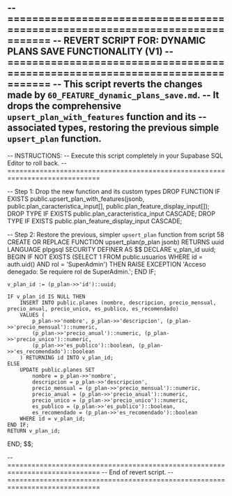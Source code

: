 -- =============================================================================
-- REVERT SCRIPT FOR: DYNAMIC PLANS SAVE FUNCTIONALITY (V1)
-- =============================================================================
-- This script reverts the changes made by `60_FEATURE_dynamic_plans_save.md`.
-- It drops the comprehensive `upsert_plan_with_features` function and its
-- associated types, restoring the previous simple `upsert_plan` function.
--
-- INSTRUCTIONS:
-- Execute this script completely in your Supabase SQL Editor to roll back.
-- =============================================================================

-- Step 1: Drop the new function and its custom types
DROP FUNCTION IF EXISTS public.upsert_plan_with_features(jsonb, public.plan_caracteristica_input[], public.plan_feature_display_input[]);
DROP TYPE IF EXISTS public.plan_caracteristica_input CASCADE;
DROP TYPE IF EXISTS public.plan_feature_display_input CASCADE;

-- Step 2: Restore the previous, simpler `upsert_plan` function from script 58
CREATE OR REPLACE FUNCTION upsert_plan(p_plan jsonb)
RETURNS uuid
LANGUAGE plpgsql
SECURITY DEFINER
AS $$
DECLARE
    v_plan_id uuid;
BEGIN
    IF NOT EXISTS (SELECT 1 FROM public.usuarios WHERE id = auth.uid() AND rol = 'SuperAdmin') THEN
        RAISE EXCEPTION 'Acceso denegado: Se requiere rol de SuperAdmin.';
    END IF;

    v_plan_id := (p_plan->>'id')::uuid;

    IF v_plan_id IS NULL THEN
        INSERT INTO public.planes (nombre, descripcion, precio_mensual, precio_anual, precio_unico, es_publico, es_recomendado)
        VALUES (
            p_plan->>'nombre', p_plan->>'descripcion', (p_plan->>'precio_mensual')::numeric,
            (p_plan->>'precio_anual')::numeric, (p_plan->>'precio_unico')::numeric,
            (p_plan->>'es_publico')::boolean, (p_plan->>'es_recomendado')::boolean
        ) RETURNING id INTO v_plan_id;
    ELSE
        UPDATE public.planes SET
            nombre = p_plan->>'nombre',
            descripcion = p_plan->>'descripcion',
            precio_mensual = (p_plan->>'precio_mensual')::numeric,
            precio_anual = (p_plan->>'precio_anual')::numeric,
            precio_unico = (p_plan->>'precio_unico')::numeric,
            es_publico = (p_plan->>'es_publico')::boolean,
            es_recomendado = (p_plan->>'es_recomendado')::boolean
        WHERE id = v_plan_id;
    END IF;
    RETURN v_plan_id;
END;
$$;

-- =============================================================================
-- End of revert script.
-- =============================================================================